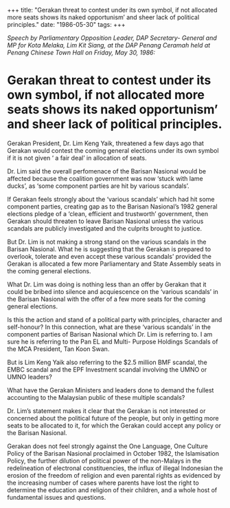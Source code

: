 +++ 
title: "Gerakan threat to contest under its own symbol, if not allocated more seats shows its naked opportunism’ and sheer lack of political principles."
date: "1986-05-30"
tags:
+++

_Speech by Parliamentary Opposition Leader, DAP Secretary- General and MP for Kota Melaka, Lim Kit Siang, at the DAP Penang Ceramah held at Penang Chinese Town Hall on Friday, May 30, 1986:_

# Gerakan threat to contest under its own symbol, if not allocated more seats shows its naked opportunism’ and sheer lack of political principles.

Gerakan President, Dr. Lim Keng Yaik, threatened a few days ago that Gerakan would contest the coming general elections under its own symbol if it is not given ‘ a fair deal’ in allocation of seats.</u>

Dr. Lim said the overall perfomenace of the Barisan Nasional would be affected because the coalition government was now ‘stuck with lame ducks’, as ‘some component parties are hit by various scandals’.

If Gerakan feels strongly about the ‘various scandals’ which had hit some component parties, creating gap as to the Barisan Nasional’s 1982 general elections pledge of a ‘clean, efficient and trustworth’ government, then Gerakan should threaten to leave Barisan Nasional unless the various scandals are publicly investigated and the culprits brought to justice.

But Dr. Lim is not making a strong stand on the various scandals in the Barisan Nasional. What he is suggesting that the Gerakan is prepared to overlook, tolerate and even accept these various scandals’ provided the Gerakan is allocated a few more Parliamentary and State Assembly seats in the coming general elections.

What Dr. Lim was doing is nothing less than an offer by Gerakan that it could be bribed into silence and acquiescence on the ‘various scandals’ in the Barisan Nasional with the offer of a few more seats for the coming general elections.

Is this the action and stand of a political party with principles, character and self-honour?
In this connection, what are these ‘various scandals’ in the component parties of Barisan Nasional which Dr. Lim is referring to. I am sure he is referring to the Pan EL and Multi- Purpose Holdings Scandals of the MCA President, Tan Koon Swan.

But is Lim Keng Yaik also referring to the $2.5 million BMF scandal, the EMBC scandal and the EPF Investment scandal involving the UMNO or UMNO leaders?

What have the Gerakan Ministers and leaders done to demand the fullest accounting to the Malaysian public of these multiple scandals?

Dr. Lim’s statement makes it clear that the Gerakan is not interested or concerned about the political future of the people, but only in getting more seats to be allocated to it, for which the Gerakan could accept any policy or the Barisan Nasional.

Gerakan does not feel strongly against the One Language, One Culture Policy of the Barisan Nasional proclaimed in October 1982, the Islamisation Policy, the further dilution of political power of the non-Malays in the redelineation of electronal constituencies, the influx of illegal Indonesian the erosion of the freedom of religion and even parental rights as evidenced by the increasing number of cases where parents have lost the right to determine the education and religion of their children, and a whole host of fundamental issues and questions. 
 
